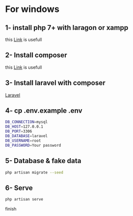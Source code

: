 # For windows
## 1- install php 7+ with laragon or xampp

this [Link](https://www.edureka.co/blog/how-to-run-a-php-program-in-xampp/) is usefull

## 2- Install composer

this [Link](https://www.geeksforgeeks.org/how-to-install-php-composer-on-windows/) is usefull

## 3- Install laravel with composer

[Laravel](https://laravel.com/docs/9.x#installation-via-composer)

## 4- cp .env.example .env

```bash
DB_CONNECTION=mysql
DB_HOST=127.0.0.1
DB_PORT=3306
DB_DATABASE=laravel
DB_USERNAME=root
DB_PASSWORD=Your password
```

## 5- Database & fake data

```bash
php artisan migrate --seed
```

## 6- Serve

```bash
php artisan serve
```

finish
